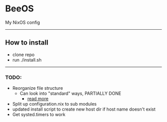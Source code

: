 # **BeeOS**

My NixOS config

---

## How to install

- clone repo
- run ./install.sh

---

### TODO:

- Reorganize file structure
    - Can look into "standard" ways, PARTIALLY DONE
        - [read more](https://nixos-and-flakes.thiscute.world/nixos-with-flakes/modularize-the-configuration)
- Split up configuration.nix to sub modules
- updated install script to create new host dir if host name doesn't exist
- Get systed.timers to work

